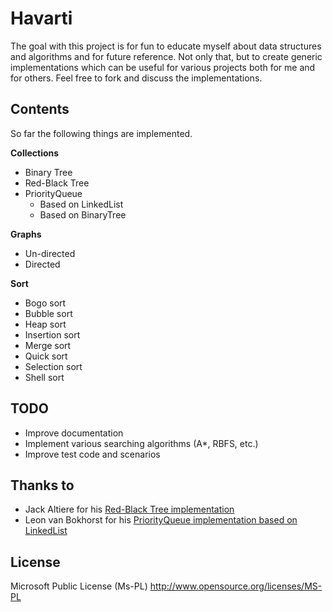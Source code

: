 Havarti
=======
The goal with this project is for fun to educate myself about data structures and algorithms and for future reference.
Not only that, but to create generic implementations which can be useful for various projects both for me and for others.
Feel free to fork and discuss the implementations.

Contents
--------
So far the following things are implemented.

**Collections**
- Binary Tree
- Red-Black Tree
- PriorityQueue
  + Based on LinkedList
  + Based on BinaryTree

**Graphs**
- Un-directed
- Directed

**Sort**
- Bogo sort
- Bubble sort
- Heap sort
- Insertion sort
- Merge sort
- Quick sort
- Selection sort
- Shell sort

TODO
----
- Improve documentation
- Implement various searching algorithms (A*, RBFS, etc.)
- Improve test code and scenarios

Thanks to
---------
- Jack Altiere for his [Red-Black Tree implementation](http://www.jaltiere.com/index.php/2008/12/08/implementing-a-red-black-tree-in-c/)
- Leon van Bokhorst for his [PriorityQueue implementation based on LinkedList](http://www.remondo.net/generic-priority-queue-example-csharp/)

License
-------
Microsoft Public License (Ms-PL)
http://www.opensource.org/licenses/MS-PL
